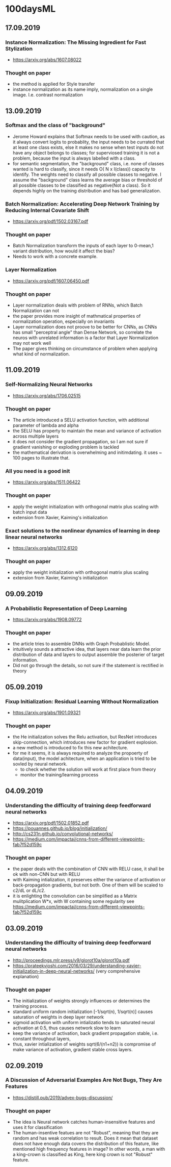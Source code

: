 # 100daysML
## 17.09.2019
### Instance Normalization: The Missing Ingredient for Fast Stylization
- https://arxiv.org/abs/1607.08022
### Thought on paper
- the method is applied for Style transfer
- instance normalization as its name imply, normalization on a single image. I.e. contrast normalization


## 13.09.2019
### Softmax and the class of "background"
- Jerome Howard explains that Softmax needs to be used with caution, as it always convert logits to probablity, the input needs to be currated that at least one class exists, else it makes no sense when test inputs do not have any object belongs to classes; for superviosed  training it is not a problem, because the input is always labelled with a class.
- for semantic segmentation, the "background" class, i.e. none of classes wanted is hard to classify, since it needs O( N x I(class)) capacity to identify. The weights need to classify all possible classes to negative. I assume the "background" class learns the average bias or threshold of all possible classes to be classified as negative(Not a class). So it depends highly on the training distribution and has bad generalization.

### Batch Normalization: Accelerating Deep Network Training by Reducing Internal Covariate Shift
- https://arxiv.org/pdf/1502.03167.pdf

### Thought on paper
- Batch Normalization transform the inputs of each layer to 0-mean,1 variant distribution, how would it affect the bias?
- Needs to work with a concrete example.

### Layer Normalization
- https://arxiv.org/pdf/1607.06450.pdf

### Thought on paper
- Layer normalization deals with problem of RNNs, which Batch Normalization can not
- the paper provides more insight of mathmatical properties of normalization operation, especially on invariants
- Layer normalization does not proove to be better for CNNs, as CNNs has small "perceptral angle" than Dense Network, so correlate the neuros with unrelated information is a factor that Layer Normalization may not work well
- The paper gives thinking on circumstance of problem when applying what kind of normalization. 


## 11.09.2019
### Self-Normalizing Neural Networks
- https://arxiv.org/abs/1706.02515

### Thought on paper
- The article introduced a SELU activation function, with additional parameter of lambda and alpha
- the SELU has property to maintain the mean and variance of activation across multiple layers
- it does not consider the gradient propagation, so I am not sure if gradient vanishing or exploding problem is tackled 
- the mathematical derivation is overwhelming and initimdating. it uses ~ 100 pages to illustrate that.

### All you need is a good init
- https://arxiv.org/abs/1511.06422

### Thought on paper
- apply the weight initialization with orthogonal matrix plus scaling with batch input data
- extension from Xavier, Kaiming's initialization

### Exact solutions to the nonlinear dynamics of learning in deep linear neural networks
- https://arxiv.org/abs/1312.6120

### Thought on paper
- apply the weight initialization with orthogonal matrix plus scaling
- extension from Xavier, Kaiming's initialization


## 09.09.2019
### A Probabilistic Representation of Deep Learning
- https://arxiv.org/abs/1908.09772

### Thought on paper
- the article tries to assemble DNNs with Graph Probablistic Model. 
- intuitively sounds a attractive idea, that layers near data learn the prior distribution of data and layers to output assemble the posterier of target information.
- Did not go through the details, so not sure if the statement is rectified in theory

## 05.09.2019
### Fixup Initialization: Residual Learning Without Normalization
- https://arxiv.org/abs/1901.09321

### Thought on paper
- the He initialization solves the Relu activation, but ResNet introduces skip-connection, which introduces new factor for gradient explosion.
- a new method is introduced to fix this new achitecture.
- for me it seems, it is always required to analyze the propoerty of data(input), the model achitecture, when an application is tried to be sovled by neural network. 
  - to check whether the solution will work at first place from theory
  - monitor the training/learning process 

## 04.09.2019
### Understanding the difficulty of training deep feedforward neural networks
- https://arxiv.org/pdf/1502.01852.pdf
- https://pouannes.github.io/blog/initialization/
- http://cs231n.github.io/convolutional-networks/
- https://medium.com/impactai/cnns-from-different-viewpoints-fab7f52d159c
### Thought on paper
- the paper deals with the combination of CNN with RELU case, it shall be ok with non-CNN but with RELU
- with Kaiming intialization, it preserves either the variance of activation or back-propagation gradients, but not both. One of them will be scaled to c2/dL or dL/c2.
- it is enlighting the convolution can be simplified as a Matrix mulitplication W*x, with W containing some regularity see https://medium.com/impactai/cnns-from-different-viewpoints-fab7f52d159c

## 03.09.2019
### Understanding the difficulty of training deep feedforward neural networks
- http://proceedings.mlr.press/v9/glorot10a/glorot10a.pdf
- https://prateekvjoshi.com/2016/03/29/understanding-xavier-initialization-in-deep-neural-networks/ (very comprehensive explanation)
### Thought on paper
- The initialization of weights strongly influences or determines the training process.
- standard uniform random initialization [-1/sqrt(n), 1/sqrt(n)] causes saturation of weights in deep layer network
- sigmoid activation with uniform intializatio tends to saturated neural activation at 0.5, thus causes network slow to learn
- keep the variance of activation, back gradient propagation stable, i.e. constant throughout layers,
- thus, xavier intialization of weights sqrt(6/(n1+n2)) is compromise of make variance of activation, gradient stable cross layers.

## 02.09.2019
### A Discussion of Adversarial Examples Are Not Bugs, They Are Features
- https://distill.pub/2019/advex-bugs-discussion/
### Thought on paper
- The idea is Neural network catches human-insensitive features and uses it for classification
- The human-insentive featues are not "Robust", meaning that they are random and has weak correlation to result. Does it mean that dataset does not have enough data covers the distribution of this feature, like mentioned high frequency features in image? In other words, a man with a king-crown is classified as King, here king crown is not "Robust" feature.
